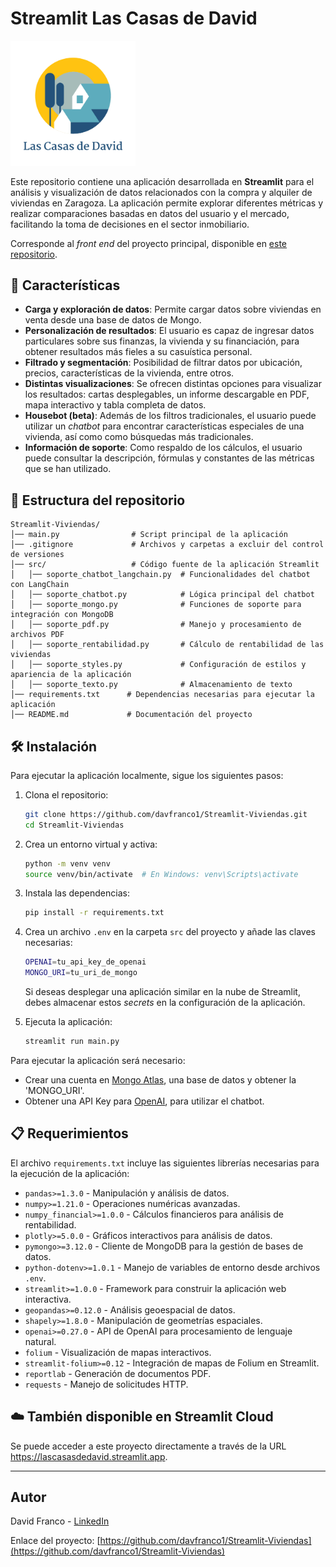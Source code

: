 # Streamlit Las Casas de David

<img src="images/logo_transparent-glow.png" width="200">

Este repositorio contiene una aplicación desarrollada en **Streamlit** para el análisis y visualización de datos relacionados con la compra y alquiler de viviendas en Zaragoza. La aplicación permite explorar diferentes métricas y realizar comparaciones basadas en datos del usuario y el mercado, facilitando la toma de decisiones en el sector inmobiliario.

Corresponde al *front end* del proyecto principal, disponible en [este repositorio](https://github.com/davfranco1/Proyecto-Rentabilidad-Viviendas).

## 🏡 Características

- **Carga y exploración de datos**: Permite cargar datos sobre viviendas en venta desde una base de datos de Mongo.
- **Personalización de resultados**: El usuario es capaz de ingresar datos particulares sobre sus finanzas, la vivienda y su financiación, para obtener resultados más fieles a su casuística personal.
- **Filtrado y segmentación**: Posibilidad de filtrar datos por ubicación, precios, características de la vivienda, entre otros.
- **Distintas visualizaciones**: Se ofrecen distintas opciones para visualizar los resultados: cartas desplegables, un informe descargable en PDF, mapa interactivo y tabla completa de datos.
- **Housebot (beta)**: Además de los filtros tradicionales, el usuario puede utilizar un *chatbot* para encontrar características especiales de una vivienda, así como como búsquedas más tradicionales.
- **Información de soporte**: Como respaldo de los cálculos, el usuario puede consultar la descripción, fórmulas y constantes de las métricas que se han utilizado.

## 📂 Estructura del repositorio

```
Streamlit-Viviendas/
│── main.py                # Script principal de la aplicación
│── .gitignore             # Archivos y carpetas a excluir del control de versiones
│── src/                   # Código fuente de la aplicación Streamlit
│   │── soporte_chatbot_langchain.py  # Funcionalidades del chatbot con LangChain
│   │── soporte_chatbot.py            # Lógica principal del chatbot
│   │── soporte_mongo.py              # Funciones de soporte para integración con MongoDB
│   │── soporte_pdf.py                # Manejo y procesamiento de archivos PDF
│   │── soporte_rentabilidad.py       # Cálculo de rentabilidad de las viviendas
│   │── soporte_styles.py             # Configuración de estilos y apariencia de la aplicación
│   │── soporte_texto.py              # Almacenamiento de texto
│── requirements.txt      # Dependencias necesarias para ejecutar la aplicación
│── README.md             # Documentación del proyecto
```

## 🛠 Instalación

Para ejecutar la aplicación localmente, sigue los siguientes pasos:

1. Clona el repositorio:
   ```bash
   git clone https://github.com/davfranco1/Streamlit-Viviendas.git
   cd Streamlit-Viviendas
   ```

2. Crea un entorno virtual y activa:
   ```bash
   python -m venv venv
   source venv/bin/activate  # En Windows: venv\Scripts\activate
   ```

3. Instala las dependencias:
   ```bash
   pip install -r requirements.txt
   ```

4. Crea un archivo `.env` en la carpeta `src` del proyecto y añade las claves necesarias:
   ```bash
   OPENAI=tu_api_key_de_openai
   MONGO_URI=tu_uri_de_mongo
   ```
   Si deseas desplegar una aplicación similar en la nube de Streamlit, debes almacenar estos *secrets* en la configuración de la aplicación.

4. Ejecuta la aplicación:
   ```bash
   streamlit run main.py
   ```

Para ejecutar la aplicación será necesario:
- Crear una cuenta en [Mongo Atlas](https://www.mongodb.com/lp/cloud/atlas/try4-reg), una base de datos y obtener la 'MONGO_URI'.
- Obtener una API Key para [OpenAI](https://platform.openai.com/docs/overview), para utilizar el chatbot.


## 📋 Requerimientos

El archivo `requirements.txt` incluye las siguientes librerías necesarias para la ejecución de la aplicación:

- `pandas>=1.3.0` - Manipulación y análisis de datos.
- `numpy>=1.21.0` - Operaciones numéricas avanzadas.
- `numpy_financial>=1.0.0` - Cálculos financieros para análisis de rentabilidad.
- `plotly>=5.0.0` - Gráficos interactivos para análisis de datos.
- `pymongo>=3.12.0` - Cliente de MongoDB para la gestión de bases de datos.
- `python-dotenv>=1.0.1` - Manejo de variables de entorno desde archivos `.env`.
- `streamlit>=1.0.0` - Framework para construir la aplicación web interactiva.
- `geopandas>=0.12.0` - Análisis geoespacial de datos.
- `shapely>=1.8.0` - Manipulación de geometrías espaciales.
- `openai>=0.27.0` - API de OpenAI para procesamiento de lenguaje natural.
- `folium` - Visualización de mapas interactivos.
- `streamlit-folium>=0.12` - Integración de mapas de Folium en Streamlit.
- `reportlab` - Generación de documentos PDF.
- `requests` - Manejo de solicitudes HTTP.


##  ☁️ También disponible en Streamlit Cloud

Se puede acceder a este proyecto directamente a través de la URL https://lascasasdedavid.streamlit.app.

---

## Autor

David Franco - [LinkedIn](https://linkedin.com/in/franco-david)

Enlace del proyecto: [https://github.com/davfranco1/Streamlit-Viviendas](https://github.com/davfranco1/Streamlit-Viviendas)

